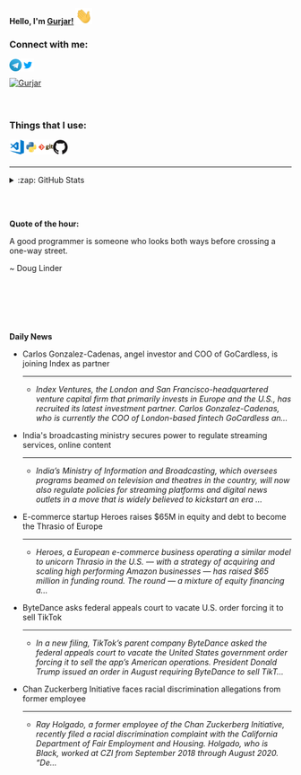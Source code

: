 #### Hello, I'm [Gurjar!](https://GurjarKing.github.io) <img src="https://raw.githubusercontent.com/ABSphreak/ABSphreak/master/gifs/Hi.gif" width="30px"></h2>


### Connect with me:

[<img align="left" alt="Gurjar | Telegram" width="22px" src="https://raw.githubusercontent.com/github/explore/80688e429a7d4ef2fca1e82350fe8e3517d3494d/topics/telegram/telegram.png" />][Telegram]
[<img align="left" alt="Gurjar | Twitter" width="22px" src="https://raw.githubusercontent.com/github/explore/80688e429a7d4ef2fca1e82350fe8e3517d3494d/topics/twitter/twitter.png" />][Twitter]
<br >
<br >
<a href="https://github.com/GurjarKing"><img src="https://komarev.com/ghpvc/?username=GurjarKing" alt="Gurjar" /></a> <br />
<br />
<br />
<!-- <br >

![](https://visitor-badge.glitch.me/badge?page_id=GurjarKing)

<br /> -->

### Things that I use:

[<img align="left" alt="Visual Studio Code" width="26px" src="https://raw.githubusercontent.com/github/explore/80688e429a7d4ef2fca1e82350fe8e3517d3494d/topics/visual-studio-code/visual-studio-code.png" />][VSCode]
[<img align="left" alt="Python" width="26px" src="https://raw.githubusercontent.com/github/explore/80688e429a7d4ef2fca1e82350fe8e3517d3494d/topics/python/python.png" />][Python]
[<img align="left" alt="Git" width="26px" src="https://raw.githubusercontent.com/github/explore/80688e429a7d4ef2fca1e82350fe8e3517d3494d/topics/git/git.png" />][Git]
[<img align="left" alt="GitHub" width="26px" src="https://raw.githubusercontent.com/github/explore/78df643247d429f6cc873026c0622819ad797942/topics/github/github.png" />][Github]

<br />
<br />

---
<details>
  <summary>:zap: GitHub Stats</summary>

<img align="left" alt="Gurjar's Github Stats" src="https://github-readme-stats.vercel.app/api?username=GurjarKing&show_icons=true&hide_border=true&count_private=true&include_all_commit=true&theme=algolia" />

</details>

<!-- ### 🔔 My latest tweet
<a href="https://twitter.com/Gurjar_King43" target="_blank">
	<img src="https://github.com/GurjarKing/GurjarKing/raw/master/tweet.png" width="70%" align="center" alt="Click to view on Twitter" title="My latest tweet, as an image"/>
</a> -->
<br>

<pre>

</pre>

**Quote of the hour:**

A good programmer is someone who looks both ways before crossing a one-way street.

~ Doug Linder
<pre>

</pre>
<br>
<pre>


</pre>
<strong>Daily News</strong>
  
  - Carlos Gonzalez-Cadenas, angel investor and COO of GoCardless, is joining Index as partner
     <hr/>
     
      - *Index Ventures, the London and San Francisco-headquartered venture capital firm that primarily invests in Europe and the U.S., has recruited its latest investment partner. Carlos Gonzalez-Cadenas, who is currently the COO of London-based fintech GoCardless an…*
     
  - India's broadcasting ministry secures power to regulate streaming services, online content
      <hr/>
      
      - *India’s Ministry of Information and Broadcasting, which oversees programs beamed on television and theatres in the country, will now also regulate policies for streaming platforms and digital news outlets in a move that is widely believed to kickstart an era …*
      
  - E-commerce startup Heroes raises $65M in equity and debt to become the Thrasio of Europe
      <hr/>
      
      - *Heroes, a European e-commerce business operating a similar model to unicorn Thrasio in the U.S. — with a strategy of acquiring and scaling high performing Amazon businesses — has raised $65 million in funding round. The round — a mixture of equity financing a…*
      
  - ByteDance asks federal appeals court to vacate U.S. order forcing it to sell TikTok
      <hr/>
      
      - *In a new filing, TikTok’s parent company ByteDance asked the federal appeals court to vacate the United States government order forcing it to sell the app’s American operations. President Donald Trump issued an order in August requiring ByteDance to sell TikT…*
       
  - Chan Zuckerberg Initiative faces racial discrimination allegations from former employee
      <hr/>
       
       - *Ray Holgado, a former employee of the Chan Zuckerberg Initiative, recently filed a racial discrimination complaint with the California Department of Fair Employment and Housing. Holgado, who is Black, worked at CZI from September 2018 through August 2020. “De…*
      

<br />

[VSCode]: https://code.visualstudio.com/
[Python]: https://www.python.org/
[Git]: https://git-scm.com/
[Github]: https://github.com/
[Telegram]: https://t.me/Gurjar_King/
[Twitter]: https://twitter.com/Gurjar_King43/
